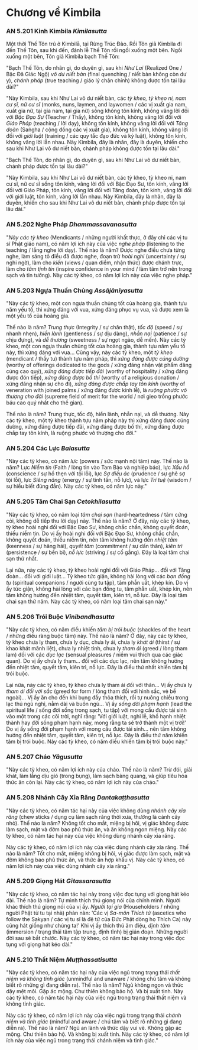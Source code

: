 # Chương về Kimbila

### AN 5.201 Kinh Kimbila  *Kimilasutta*

Một thời Thế Tôn trú ở Kimbilā, tại Rừng Trúc Đào.
Rồi Tôn giả Kimbila đi đến Thế Tôn, sau khi đến, đảnh lễ Thế Tôn rồi ngồi xuống một bên. Ngồi xuống một bên, Tôn giả Kimbila bạch Thế Tôn:

"Bạch Thế Tôn, do nhân gì, do duyên gì, sau khi *Như Lai* (Realized One / Bậc Đã Giác Ngộ) *vô dư niết bàn* (final quenching / niết bàn không còn dư y), *chánh pháp* (true teaching / giáo lý chân chính) không được tồn tại lâu dài?"

"Này Kimbila, sau khi Như Lai vô dư niết bàn, các *tỳ kheo, tỳ kheo ni, nam cư sĩ, nữ cư sĩ* (monks, nuns, laymen, and laywomen / các vị xuất gia nam, xuất gia nữ, tại gia nam, tại gia nữ) sống không tôn kính, không vâng lời đối với *Bậc Đạo Sư* (Teacher / Thầy), không tôn kính, không vâng lời đối với *Giáo Pháp* (teaching / lời dạy), không tôn kính, không vâng lời đối với *Tăng đoàn* (Saṅgha / cộng đồng các vị xuất gia), không tôn kính, không vâng lời đối với *giới luật* (training / các quy tắc đạo đức và kỷ luật), không tôn kính, không vâng lời lẫn nhau. Này Kimbila, đây là nhân, đây là duyên, khiến cho sau khi Như Lai vô dư niết bàn, chánh pháp không được tồn tại lâu dài."

"Bạch Thế Tôn, do nhân gì, do duyên gì, sau khi Như Lai vô dư niết bàn, chánh pháp được tồn tại lâu dài?"

"Này Kimbila, sau khi Như Lai vô dư niết bàn, các tỳ kheo, tỳ kheo ni, nam cư sĩ, nữ cư sĩ sống tôn kính, vâng lời đối với Bậc Đạo Sư, tôn kính, vâng lời đối với Giáo Pháp, tôn kính, vâng lời đối với Tăng đoàn, tôn kính, vâng lời đối với giới luật, tôn kính, vâng lời lẫn nhau. Này Kimbila, đây là nhân, đây là duyên, khiến cho sau khi Như Lai vô dư niết bàn, chánh pháp được tồn tại lâu dài."

<!--pg-->
### AN 5.202 Nghe Pháp  *Dhammassavanasutta*

"*Này các tỳ kheo* (Mendicants / những người khất thực, ở đây chỉ các vị tu sĩ Phật giáo nam), có năm lợi ích này của việc *nghe pháp* (listening to the teaching / lắng nghe lời dạy). Thế nào là năm? Được nghe điều chưa từng nghe, làm sáng tỏ điều đã được nghe, đoạn trừ *hoài nghi* (uncertainty / sự nghi ngờ), làm cho *kiến* (views / quan điểm, nhận thức) được chánh trực, làm cho *tâm tịnh tín* (inspire confidence in your mind / làm tâm trở nên trong sạch và tin tưởng). Này các tỳ kheo, có năm lợi ích này của việc nghe pháp."

<!--pg-->
### AN 5.203 Ngựa Thuần Chủng  *Assājānīyasutta*

"Này các tỳ kheo, một con ngựa thuần chủng tốt của hoàng gia, thành tựu năm yếu tố, thì xứng đáng với vua, xứng đáng phục vụ vua, và được xem là một yếu tố của hoàng gia.

Thế nào là năm? *Trung thực* (Integrity / sự chân thật), *tốc độ* (speed / sự nhanh nhẹn), *hiền lành* (gentleness / sự dịu dàng), *nhẫn nại* (patience / sự chịu đựng), và *dễ thương* (sweetness / sự ngọt ngào, dễ mến). Này các tỳ kheo, một con ngựa thuần chủng tốt của hoàng gia, thành tựu năm yếu tố này, thì xứng đáng với vua... Cũng vậy, này các tỳ kheo, một *tỳ kheo* (mendicant / thầy tu) thành tựu năm pháp, thì *xứng đáng được cúng dường* (worthy of offerings dedicated to the gods / xứng đáng nhận vật phẩm dâng cúng cao quý), *xứng đáng được tiếp đãi* (worthy of hospitality / xứng đáng được đón tiếp), *xứng đáng được bố thí* (worthy of a religious donation / xứng đáng nhận sự cho đi), *xứng đáng được chắp tay tôn kính* (worthy of veneration with joined palms / xứng đáng được kính lễ), là *ruộng phước vô thượng cho đời* (supreme field of merit for the world / nơi gieo trồng phước báu cao quý nhất cho thế gian).

Thế nào là năm? Trung thực, tốc độ, hiền lành, nhẫn nại, và dễ thương. Này các tỳ kheo, một tỳ kheo thành tựu năm pháp này thì xứng đáng được cúng dường, xứng đáng được tiếp đãi, xứng đáng được bố thí, xứng đáng được chắp tay tôn kính, là ruộng phước vô thượng cho đời."

<!--pg-->
### AN 5.204 Các Lực  *Balasutta*

"Này các tỳ kheo, có năm *lực* (powers / sức mạnh nội tâm) này. Thế nào là năm? Lực *Niềm tin* (Faith / lòng tin vào Tam Bảo và nghiệp báo), lực *Xấu hổ* (conscience / sự hổ thẹn với tội lỗi), lực *Sợ điều ác* (prudence / sự ghê sợ tội lỗi), lực *Siêng năng* (energy / sự tinh tấn, nỗ lực), và lực *Trí tuệ* (wisdom / sự hiểu biết đúng đắn). Này các tỳ kheo, có năm lực này."

<!--pg-->
### AN 5.205 Tâm Chai Sạn  *Cetokhilasutta*

"Này các tỳ kheo, có năm loại *tâm chai sạn* (hard-heartedness / tâm cứng cỏi, không dễ tiếp thu lời dạy) này. Thế nào là năm? Ở đây, này các tỳ kheo, tỳ kheo hoài nghi đối với Bậc Đạo Sư, không chắc chắn, không quyết đoán, thiếu niềm tin. Do vị ấy hoài nghi đối với Bậc Đạo Sư, không chắc chắn, không quyết đoán, thiếu niềm tin, nên tâm không hướng đến *nhiệt tâm* (keenness / sự hăng hái), *quyết tâm* (commitment / sự dấn thân), *kiên trì* (persistence / sự bền bỉ), *nỗ lực* (striving / sự cố gắng). Đây là loại tâm chai sạn thứ nhất.

Lại nữa, này các tỳ kheo, tỳ kheo hoài nghi đối với Giáo Pháp... đối với Tăng đoàn... đối với giới luật... Tỳ kheo tức giận, không hài lòng với các *bạn đồng tu* (spiritual companions / người cùng tu tập), tâm phẫn uất, khép kín. Do vị ấy tức giận, không hài lòng với các bạn đồng tu, tâm phẫn uất, khép kín, nên tâm không hướng đến nhiệt tâm, quyết tâm, kiên trì, nỗ lực. Đây là loại tâm chai sạn thứ năm. Này các tỳ kheo, có năm loại tâm chai sạn này."

<!--pg-->
### AN 5.206 Trói Buộc  *Vinibandhasutta*

"Này các tỳ kheo, có năm điều khiến *tâm bị trói buộc* (shackles of the heart / những điều ràng buộc tâm) này. Thế nào là năm? Ở đây, này các tỳ kheo, tỳ kheo chưa ly tham, chưa ly dục, chưa ly ái, chưa ly *khát ái* (thirst / sự khao khát mãnh liệt), chưa ly nhiệt tình, chưa ly *tham ái* (greed / lòng tham lam) đối với các *dục lạc* (sensual pleasures / niềm vui thích qua các giác quan). Do vị ấy chưa ly tham... đối với các dục lạc, nên tâm không hướng đến nhiệt tâm, quyết tâm, kiên trì, nỗ lực. Đây là điều thứ nhất khiến tâm bị trói buộc.

Lại nữa, này các tỳ kheo, tỳ kheo chưa ly tham ái đối với thân... Vị ấy chưa ly *tham ái đối với sắc* (greed for form / lòng tham đối với hình sắc, vẻ bề ngoài)... Vị ấy ăn cho đến khi bụng đầy thỏa thích, rồi tự nuông chiều trong lạc thú ngủ nghỉ, nằm dài và buồn ngủ... Vị ấy *sống đời phạm hạnh* (lead the spiritual life / sống đời sống trong sạch, tu tập) với mong cầu được tái sinh vào một trong các cõi trời, nghĩ rằng: 'Với giới luật, nghi lễ, khổ hạnh nhiệt thành hay đời sống phạm hạnh này, mong rằng ta sẽ trở thành một vị trời!' Do vị ấy sống đời phạm hạnh với mong cầu được tái sinh... nên tâm không hướng đến nhiệt tâm, quyết tâm, kiên trì, nỗ lực. Đây là điều thứ năm khiến tâm bị trói buộc. Này các tỳ kheo, có năm điều khiến tâm bị trói buộc này."

<!--pg-->
### AN 5.207 Cháo  *Yāgusutta*

"Này các tỳ kheo, có năm lợi ích này của cháo. Thế nào là năm? Trừ đói, giải khát, làm lắng dịu gió (trong bụng), làm sạch bàng quang, và giúp tiêu hóa thức ăn còn lại. Này các tỳ kheo, có năm lợi ích này của cháo."

<!--pg-->
### AN 5.208 Nhánh Cây Xỉa Răng  *Dantakaṭṭhasutta*

"Này các tỳ kheo, có năm tác hại này của việc không dùng *nhánh cây xỉa răng* (chew sticks / dụng cụ làm sạch răng thời xưa, thường là cành cây nhỏ). Thế nào là năm? Không tốt cho mắt, miệng bị hôi, vị giác không được làm sạch, mật và đờm bao phủ thức ăn, và ăn không ngon miệng. Này các tỳ kheo, có năm tác hại này của việc không dùng nhánh cây xỉa răng.

Này các tỳ kheo, có năm lợi ích này của việc dùng nhánh cây xỉa răng. Thế nào là năm? Tốt cho mắt, miệng không bị hôi, vị giác được làm sạch, mật và đờm không bao phủ thức ăn, và thức ăn hợp khẩu vị. Này các tỳ kheo, có năm lợi ích này của việc dùng nhánh cây xỉa răng."

<!--pg-->
### AN 5.209 Giọng Hát  *Gītassarasutta*

"Này các tỳ kheo, có năm tác hại này trong việc đọc tụng với giọng hát kéo dài. Thế nào là năm? Tự mình thích thú giọng nói của chính mình. Người khác thích thú giọng nói của vị ấy. *Người tại gia* (Householders / những người Phật tử tu tại nhà) phàn nàn: 'Các vị *Sa-môn Thích tử* (ascetics who follow the Sakyan / các vị tu sĩ là đệ tử của Đức Phật dòng họ Thích Ca) này cũng hát giống như chúng ta!' Khi vị ấy thích thú âm điệu, *định tâm* (immersion / trạng thái tâm tập trung, định tĩnh) bị gián đoạn. Những người đời sau sẽ bắt chước. Này các tỳ kheo, có năm tác hại này trong việc đọc tụng với giọng hát kéo dài."

<!--pg-->
### AN 5.210 Thất Niệm  *Muṭṭhassatisutta*

"Này các tỳ kheo, có năm tác hại này của việc ngủ trong trạng thái *thất niệm và không tỉnh giác* (unmindful and unaware / không chú tâm và không biết rõ những gì đang diễn ra). Thế nào là năm? Ngủ không ngon và thức dậy mệt mỏi. Gặp ác mộng. Chư thiên không bảo hộ. Và bị xuất tinh. Này các tỳ kheo, có năm tác hại này của việc ngủ trong trạng thái thất niệm và không tỉnh giác.

Này các tỳ kheo, có năm lợi ích này của việc ngủ trong trạng thái *chánh niệm và tỉnh giác* (mindful and aware / chú tâm và biết rõ những gì đang diễn ra). Thế nào là năm? Ngủ an lành và thức dậy vui vẻ. Không gặp ác mộng. Chư thiên bảo hộ. Và không bị xuất tinh. Này các tỳ kheo, có năm lợi ích này của việc ngủ trong trạng thái chánh niệm và tỉnh giác."